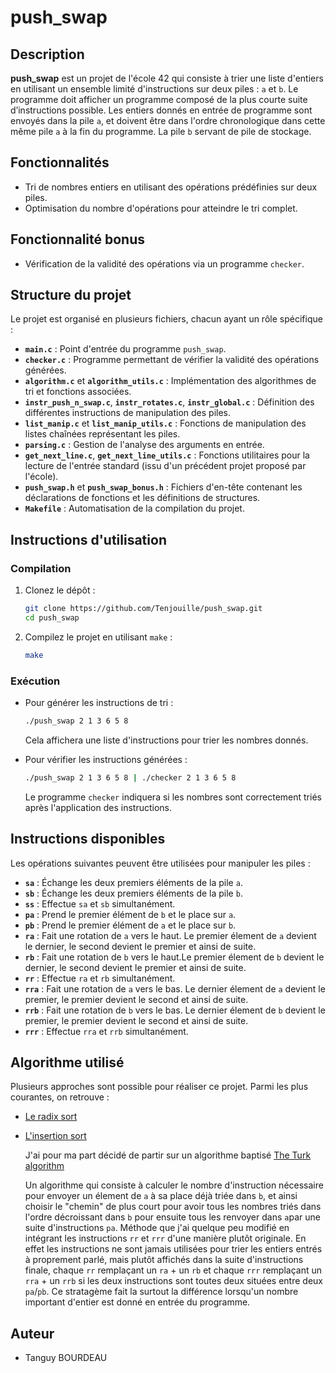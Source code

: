 # push_swap

## Description

**push_swap** est un projet de l'école 42 qui consiste à trier une liste d'entiers en utilisant un ensemble limité d'instructions sur deux piles : `a` et `b`. Le programme doit afficher un programme composé de la plus courte suite d’instructions possible. Les entiers donnés en entrée de programme sont envoyés dans la pile `a`, et doivent être dans l'ordre chronologique dans cette même pile `a` à la fin du programme. La pile `b` servant de pile de stockage.

## Fonctionnalités

- Tri de nombres entiers en utilisant des opérations prédéfinies sur deux piles.
- Optimisation du nombre d'opérations pour atteindre le tri complet.

## Fonctionnalité bonus
- Vérification de la validité des opérations via un programme `checker`.

## Structure du projet

Le projet est organisé en plusieurs fichiers, chacun ayant un rôle spécifique :

- **`main.c`** : Point d'entrée du programme `push_swap`.
- **`checker.c`** : Programme permettant de vérifier la validité des opérations générées.
- **`algorithm.c`** et **`algorithm_utils.c`** : Implémentation des algorithmes de tri et fonctions associées.
- **`instr_push_n_swap.c`**, **`instr_rotates.c`**, **`instr_global.c`** : Définition des différentes instructions de manipulation des piles.
- **`list_manip.c`** et **`list_manip_utils.c`** : Fonctions de manipulation des listes chaînées représentant les piles.
- **`parsing.c`** : Gestion de l'analyse des arguments en entrée.
- **`get_next_line.c`**, **`get_next_line_utils.c`** : Fonctions utilitaires pour la lecture de l'entrée standard (issu d'un précédent projet proposé par l'école).
- **`push_swap.h`** et **`push_swap_bonus.h`** : Fichiers d'en-tête contenant les déclarations de fonctions et les définitions de structures.
- **`Makefile`** : Automatisation de la compilation du projet.

## Instructions d'utilisation

### Compilation

1. Clonez le dépôt :
   ```bash
   git clone https://github.com/Tenjouille/push_swap.git
   cd push_swap
   ```
2. Compilez le projet en utilisant `make` :
   ```bash
   make
   ```

### Exécution

- Pour générer les instructions de tri :
  ```bash
  ./push_swap 2 1 3 6 5 8
  ```
  Cela affichera une liste d'instructions pour trier les nombres donnés.

- Pour vérifier les instructions générées :
  ```bash
  ./push_swap 2 1 3 6 5 8 | ./checker 2 1 3 6 5 8
  ```
  Le programme `checker` indiquera si les nombres sont correctement triés après l'application des instructions.

## Instructions disponibles

Les opérations suivantes peuvent être utilisées pour manipuler les piles :

- **`sa`** : Échange les deux premiers éléments de la pile `a`.
- **`sb`** : Échange les deux premiers éléments de la pile `b`.
- **`ss`** : Effectue `sa` et `sb` simultanément.
- **`pa`** : Prend le premier élément de `b` et le place sur `a`.
- **`pb`** : Prend le premier élément de `a` et le place sur `b`.
- **`ra`** : Fait une rotation de `a` vers le haut. Le premier élement de `a` devient le dernier, le second devient le premier et ainsi de suite.
- **`rb`** : Fait une rotation de `b` vers le haut.Le premier élement de `b` devient le dernier, le second devient le premier et ainsi de suite.
- **`rr`** : Effectue `ra` et `rb` simultanément.
- **`rra`** : Fait une rotation de `a` vers le bas. Le dernier élement de `a` devient le premier, le premier devient le second et ainsi de suite.
- **`rrb`** : Fait une rotation de `b` vers le bas. Le dernier élement de `b` devient le premier, le premier devient le second et ainsi de suite.
- **`rrr`** : Effectue `rra` et `rrb` simultanément.

## Algorithme utilisé

Plusieurs approches sont possible pour réaliser ce projet. Parmi les plus courantes, on retrouve :

- [Le radix sort](https://medium.com/nerd-for-tech/push-swap-tutorial-fa746e6aba1e)
- [L'insertion sort](https://en.wikipedia.org/wiki/Insertion_sort)

  J'ai pour ma part décidé de partir sur un algorithme baptisé [The Turk algorithm](https://medium.com/@ayogun/push-swap-c1f5d2d41e97)

  Un algorithme qui consiste à calculer le nombre d'instruction nécessaire pour envoyer un élement de `a` à sa place déjà triée dans `b`, et ainsi choisir le "chemin" de plus court pour avoir tous les nombres triés dans l'ordre décroissant dans `b` pour ensuite tous les renvoyer dans `a`par une suite d'instructions `pa`.
  Méthode que j'ai quelque peu modifié en intégrant les instructions `rr` et `rrr` d'une manière plutôt originale. En effet les instructions ne sont jamais utilisées pour trier les entiers entrés à proprement parlé, mais plutôt affichés dans la suite d'instructions finale, chaque `rr` remplaçant un `ra` + un `rb` et chaque `rrr` remplaçant un `rra` + un `rrb` si les deux instructions sont toutes deux situées entre deux `pa`/`pb`. Ce stratagème fait la surtout la différence lorsqu'un nombre important d'entier est donné en entrée du programme.
## Auteur

- Tanguy BOURDEAU

